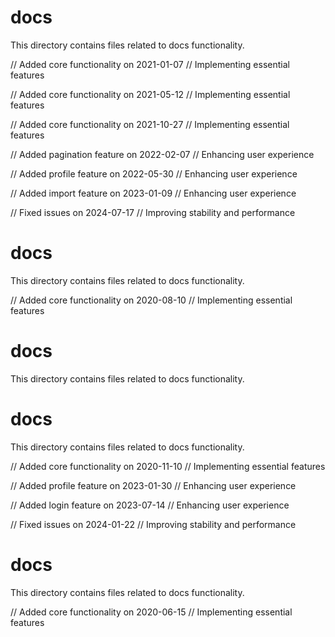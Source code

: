 # docs

This directory contains files related to docs functionality.

// Added core functionality on 2021-01-07
// Implementing essential features

// Added core functionality on 2021-05-12
// Implementing essential features

// Added core functionality on 2021-10-27
// Implementing essential features

// Added pagination feature on 2022-02-07
// Enhancing user experience

// Added profile feature on 2022-05-30
// Enhancing user experience

// Added import feature on 2023-01-09
// Enhancing user experience

// Fixed issues on 2024-07-17
// Improving stability and performance
# docs

This directory contains files related to docs functionality.

// Added core functionality on 2020-08-10
// Implementing essential features
# docs

This directory contains files related to docs functionality.
# docs

This directory contains files related to docs functionality.

// Added core functionality on 2020-11-10
// Implementing essential features

// Added profile feature on 2023-01-30
// Enhancing user experience

// Added login feature on 2023-07-14
// Enhancing user experience

// Fixed issues on 2024-01-22
// Improving stability and performance
# docs

This directory contains files related to docs functionality.

// Added core functionality on 2020-06-15
// Implementing essential features
